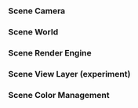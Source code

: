 ### Scene Camera



### Scene World



### Scene Render Engine



### Scene View Layer (experiment)



### Scene Color Management